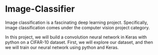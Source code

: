 # Image-Classifier
Image classification is a fascinating deep learning project. Specifically, image classification comes under the computer vision project category.

In this project, we will build a convolution neural network in Keras with python on a CIFAR-10 dataset. First, we will explore our dataset, 
and then we will train our neural network using python and Keras.
